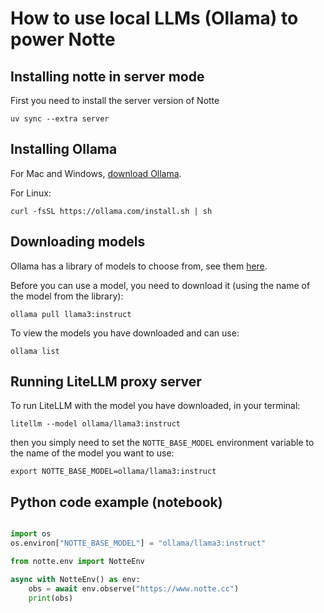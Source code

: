 # How to use local LLMs (Ollama) to power Notte

## Installing notte in server mode

First you need to install the server version of Notte

```
uv sync --extra server
```

## Installing Ollama
For Mac and Windows, [download Ollama](https://ollama.com/download).

For Linux:
```
curl -fsSL https://ollama.com/install.sh | sh
```

## Downloading models
Ollama has a library of models to choose from, see them [here](https://ollama.com/library).

Before you can use a model, you need to download it (using the name of the model from the library):

```
ollama pull llama3:instruct
```

To view the models you have downloaded and can use:

```
ollama list
```

## Running LiteLLM proxy server

To run LiteLLM with the model you have downloaded, in your terminal:

```
litellm --model ollama/llama3:instruct
```
then you simply need to set the `NOTTE_BASE_MODEL` environment variable to the name of the model you want to use:

```
export NOTTE_BASE_MODEL=ollama/llama3:instruct
```

## Python code example (notebook)

```python

import os
os.environ["NOTTE_BASE_MODEL"] = "ollama/llama3:instruct"

from notte.env import NotteEnv

async with NotteEnv() as env:
    obs = await env.observe("https://www.notte.cc")
    print(obs)
```
